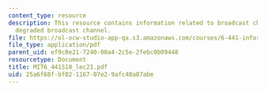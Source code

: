```yaml
---
content_type: resource
description: This resource contains information related to broadcast channel and gaussian
  degraded broadcast channel.
file: https://ol-ocw-studio-app-qa.s3.amazonaws.com/courses/6-441-information-theory-spring-2010/25a6f68fbf02116707e29afc40a07abe_MIT6_441S10_lec21.pdf
file_type: application/pdf
parent_uid: ef9c0e21-7240-00a4-2c5e-2febc0b09448
resourcetype: Document
title: MIT6_441S10_lec21.pdf
uid: 25a6f68f-bf02-1167-07e2-9afc40a07abe
---
```

